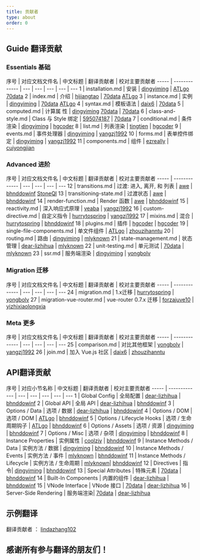 ```yaml
---
title: 贡献者
type: about
order: 0
---
```


## Guide 翻译贡献

### Essentials  基础

序号 | 对应文档文件名 | 中文标题 | 翻译贡献者 | 校对主要贡献者
----- | ------------- | --- | --- | --- | --- | ---
1 |  installation.md | 安装 | [dingyiming](https://github.com/dingyiming)  | [ATLgo](https://github.com/ATLgo) [70data](https://github.com/70data)
2 |  index.md |  介绍 | [hijiangtao](https://github.com/hijiangtao) | [70data](https://github.com/70data) [ATLgo](https://github.com/ATLgo)
3 |  instance.md | 实例 | [dingyiming](https://github.com/dingyiming) | [70data](https://github.com/70data) [ATLgo](https://github.com/ATLgo)
4 |  syntax.md  | 模板语法 | [daix6](https://github.com/daix6) | [70data](https://github.com/70data)
5 |  computed.md | 计算属 性 | [dingyiming](https://github.com/dingyiming) [70data](https://github.com/70data) | [70data](https://github.com/70data)
6 |  class-and-style.md | Class 与 Style 绑定 | [595074187](https://github.com/595074187) | [70data](https://github.com/70data)
7 |  conditional.md  | 条件渲染 | [dingyiming](https://github.com/dingyiming) | [hgcoder](https://github.com/hgcoder)
8 |  list.md |  列表渲染 | [tingtien](https://github.com/tingtien) | [hgcoder](https://github.com/hgcoder)
9 |  events.md | 事件处理器 | [dingyiming](https://github.com/dingyiming) | [yangzj1992](https://github.com/yangzj1992)
10 |  forms.md  | 表单控件绑定 | [dingyiming](https://github.com/dingyiming) | [yangzj1992](https://github.com/yangzj1992)
11 |  components.md |  组件 | [ezreally](https://github.com/ezreally) | [cuiyongjian](https://github.com/cuiyongjian)

### Advanced  进阶

序号 | 对应文档文件名 | 中文标题 | 翻译贡献者 | 校对主要贡献者
----- | ------------- | --- | --- | --- | ---
12 |  transitions.md | 过渡: 进入, 离开, 和 列表 | [awe](https://github.com/hilongjw) | [bhnddowinf](https://github.com/bhnddowinf) [StoneQI](https://github.com/StoneQI)
13 |  transitioning-state.md | 过渡状态 | [awe](https://github.com/hilongjw) | [bhnddowinf](https://github.com/bhnddowinf)
14 |  render-function.md |  Render 函数 | [awe](https://github.com/hilongjw) | [bhnddowinf](https://github.com/bhnddowinf)
15 |  reactivity.md |  深入响应式原理 | [veaba](https://github.com/veaba) | [yangzj1992](https://github.com/yangzj1992)
16 |  custom-directive.md |  自定义指令 | [hurrytospring](https://github.com/hurrytospring) | [yangzj1992](https://github.com/yangzj1992)
17 |  mixins.md |  混合 | [hurrytospring](https://github.com/hurrytospring) | [bhnddowinf](https://github.com/bhnddowinf)
18 |  plugins.md |  插件 | [hgcoder](https://github.com/hgcoder) | [hgcoder](https://github.com/hgcoder)
19 |  single-file-components.md |  单文件组件 | [ATLgo](https://github.com/ATLgo) | [zhouzihanntu](https://github.com/zhouzihanntu)
20 |  routing.md | 路由 | [dingyiming](https://github.com/dingyiming) | [mlyknown](https://github.com/mlyknown)
21 |  state-management.md |  状态管理 | [dear-lizhihua](https://github.com/dear-lizhihua) | [mlyknown](https://github.com/mlyknown)
22 |  unit-testing.md | 单元测试 | [70data](https://github.com/70data) | [mlyknown](https://github.com/mlyknown)
23 |  ssr.md |  服务端渲染 | [dingyiming](https://github.com/dingyiming) | [yongbolv](https://github.com/yongbolv)

### Migration  迁移

序号 | 对应文档文件名 | 中文标题 | 翻译贡献者 | 校对主要贡献者
----- |  ------------- | --- | --- | --- | ---
24 |  migration.md | 1.x迁移 | [hurrytospring](https://github.com/hurrytospring) | [yongbolv](https://github.com/yongbolv)
27 |  migration-vue-router.md | vue-router 0.7.x 迁移 | [forzajuve10](https://github.com/forzajuve10) | [yizhixiaolongxia](https://github.com/yizhixiaolongxia)

### Meta  更多

序号 | 对应文档文件名 | 中文标题 |  翻译贡献者 | 校对主要贡献者
----- | ------------- | --- | --- | --- | ---
25 |  comparison.md |   对比其他框架 | [yongbolv](https://github.com/yongbolv) | [yangzj1992](https://github.com/yangzj1992)
26 |  join.md |  加入 Vue.js 社区 | [daix6](https://github.com/daix6) | [zhouzihanntu](https://github.com/zhouzihanntu)

## API翻译贡献

序号 | 对应小节名称 | 中文标题 | 翻译贡献者 | 校对主要贡献者
----- |  ------------- | --- | --- | --- | --- | ---
1 |  Global Config | 全局配置 | [dear-lizhihua](https://github.com/dear-lizhihua) | [bhnddowinf](https://github.com/bhnddowinf)
2 |  Global API | 全局 API | [dear-lizhihua](https://github.com/dear-lizhihua) | [bhnddowinf](https://github.com/bhnddowinf)
3 |  Options / Data | 选项 / 数据 | [dear-lizhihua](https://github.com/dear-lizhihua) | [bhnddowinf](https://github.com/bhnddowinf)
4 |  Options / DOM | 选项 / DOM | [ATLgo](https://github.com/ATLgo) | [bhnddowinf](https://github.com/bhnddowinf)
5 |  Options / Lifecycle Hooks | 选项 / 生命周期钩子 | [ATLgo](https://github.com/ATLgo) | [bhnddowinf](https://github.com/bhnddowinf)
6 |  Options / Assets | 选项 / 资源 | [dingyiming](https://github.com/dingyiming) | [bhnddowinf](https://github.com/bhnddowinf)
7 |  Options / Misc | 选项 / 杂项 | [dingyiming](https://github.com/dingyiming) | [bhnddowinf](https://github.com/bhnddowinf)
8 |  Instance Properties | 实例属性 | [coolzjy](https://github.com/coolzjy) | [bhnddowinf](https://github.com/bhnddowinf)
9 |  Instance Methods / Data | 实例方法 / 数据 | [dingyiming](https://github.com/dingyiming) | [bhnddowinf](https://github.com/bhnddowinf)
10 |  Instance Methods / Events | 实例方法 / 事件 | [mlyknown](https://github.com/mlyknown) | [bhnddowinf](https://github.com/bhnddowinf)
11 |   Instance Methods / Lifecycle | 实例方法 / 生命周期 |  [mlyknown](https://github.com/mlyknown)| [bhnddowinf](https://github.com/bhnddowinf)
12 |  Directives | 指令| [dingyiming](https://github.com/dingyiming) | [bhnddowinf](https://github.com/bhnddowinf)
13 |  Special Attributes | 特殊元素 | [70data](https://github.com/70data) | [bhnddowinf](https://github.com/bhnddowinf)
14 |  Built-In Components | 内置的组件  | [dear-lizhihua](https://github.com/dear-lizhihua) | [bhnddowinf](https://github.com/bhnddowinf)
15 |  VNode Interface | VNode 接口  | [70data](https://github.com/70data) | [dear-lizhihua](https://github.com/dear-lizhihua)
16 |  Server-Side Rendering | 服务端渲染| [70data](https://github.com/70data) | [dear-lizhihua](https://github.com/dear-lizhihua)

## 示例翻译

翻译贡献者 ： [lindazhang102](https://github.com/lindazhang102)

## 感谢所有参与翻译的朋友们！
